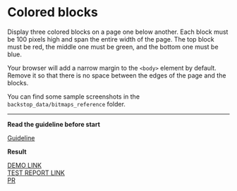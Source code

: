 # Colored blocksDisplay three colored blocks on a page one below another. Each block must be 100 pixels high and span the entire width of the page.The top block must be red, the middle one must be green, and the bottom onemust be blue.Your browser will add a narrow margin to the `<body>` element by default. Remove it so that there is no space between the edges of the page and the blocks.You can find some sample screenshots in the `backstop_data/bitmaps_reference` folder.---**Read the guideline before start**[Guideline](https://shklyarigor2015.github.io/layout_colored-blocks/)**Result**[DEMO LINK](https://shklyarigor2015.github.io/layout_colored-blocks/) <br>[TEST REPORT LINK](https://shklyarigor2015.github.io/layout_colored-blocks/report/html_report/) <br>[PR](https://github.com/mate-academy/layout_colored-blocks/pull/183)